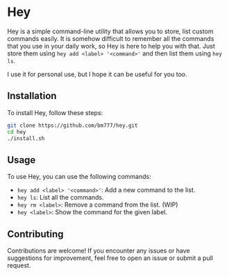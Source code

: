 # Hey

Hey is a simple command-line utility that allows you to store, list custom commands easily.
It is somehow difficult to remember all the commands that you use in your daily work, so Hey is here to help you with that.
Just store them using `hey add <label> '<command>'` and then list them using `hey ls`.

I use it for personal use, but I hope it can be useful for you too.

## Installation

To install Hey, follow these steps:


```bash
git clone https://github.com/bm777/hey.git
cd hey
./install.sh
```

## Usage

To use Hey, you can use the following commands:

- `hey add <label> '<command>'`: Add a new command to the list.
- `hey ls`: List all the commands.
- `hey rm <label>`: Remove a command from the list. (WIP)
- `hey <label>`: Show the command for the given label.


## Contributing
Contributions are welcome! If you encounter any issues or have suggestions for improvement, feel free to open an issue or submit a pull request.